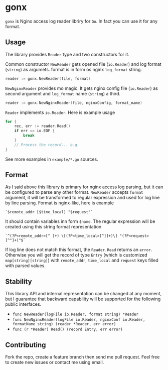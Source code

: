 # gonx

`gonx` is Nginx access log reader libriry for `Go`. In fact you can use it for any format.

## Usage

The library provides `Reader` type and two constructors for it.

Common constructor `NewReader` gets opened file (`io.Reader`) and log format (`string`) as argumets. format is in form os nginx `log_format` string.

```go
reader := gonx.NewReader(file, format)
```

`NewNginxReader` provides mo magic. It gets nginx config file (`io.Reader`) as second argument and `log_format` name (`string`) a third.

```go
reader := gonx.NewNginxReader(file, nginxConfig, format_name)
```

`Reader` implements `io.Reader`. Here is example usage

```go
for {
	rec, err := reader.Read()
	if err == io.EOF {
		break
	}
	// Process the record... e.g.
}
```

See more examples in `example/*.go` sources.

## Format

As I said above this library is primary for nginx access log parsing, but it can be configured to parse any other format. `NewReader` accepts `format` argument, it will be transformed to regular expression and used for log line by line parsing. Format is nginx-like, here is example

	`$remote_addr [$time_local] "$request"`

It should contain variables inn form `$name`. The regular expression will be created using this string format representation

	`^(?P<remote_addr>[^ ]+) \[(?P<time_local>[^]]+)\] "(?P<request>[^"]+)"$`

If log line does not match this format, the `Reader.Read` returns an `error`. Otherwise you will get the record of type `Entry` (which is customized `map[string][string]`) with `remote_addr`, `time_local` and `request` keys filled with parsed values.

## Stability

This library API and internal representation can be changed at any moment, but I guarantee that backward capability will be supported for the following public interfaces.

* `func NewReader(logFile io.Reader, format string) *Reader`
* `func NewNginxReader(logFile io.Reader, nginxConf io.Reader, formatName string) (reader *Reader, err error)`
* `func (r *Reader) Read() (record Entry, err error)`

## Contributing

Fork the repo, create a feature branch then send me pull request. Feel free to create new issues or contact me using email.
